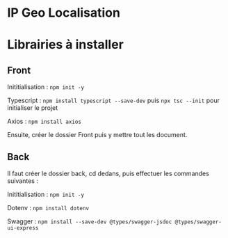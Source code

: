 # IP Geo Localisation

# Librairies à installer

## Front

Inititialisation : `npm init -y`

Typescript : `npm install typescript --save-dev` puis `npx tsc --init` pour initialiser le projet

Axios : `npm install axios`

Ensuite, créer le dossier Front puis y mettre tout les document.

## Back

Il faut créer le dossier back, cd dedans, puis effectuer les commandes suivantes :

Inititialisation : `npm init -y`




Dotenv : `npm install dotenv`

Swagger : `npm install --save-dev @types/swagger-jsdoc @types/swagger-ui-express`

